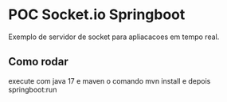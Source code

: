# POC Socket.io Springboot

Exemplo de servidor de socket para apliacacoes em tempo real.

## Como rodar

execute com java 17 e maven o comando mvn install e depois springboot:run